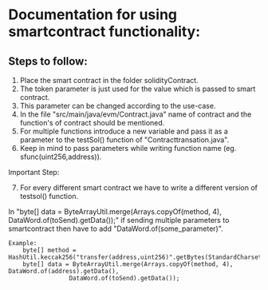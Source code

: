 # Documentation for using smartcontract functionality:

## Steps to follow:

1. Place the smart contract in the folder solidityContract.
2. The token parameter is just used for the value which is passed to smart contract.
3. This parameter can be changed according to the use-case.
4. In the file "src/main/java/evm/Contract.java" name of contract and the function's of contract should be mentioned.
5. For multiple functions introduce a new variable and pass it as a parameter to the testSol() function of "Contracttransation.java".
6. Keep in mind to pass parameters while writing function name (eg. sfunc(uint256,address)).

Important Step:

7. For every different smart contract we have to write a different version of testsol() function.

In  "byte[] data = ByteArrayUtil.merge(Arrays.copyOf(method, 4), DataWord.of(toSend).getData());" if sending multiple parameters to smartcontract then have to add "DataWord.of(some_parameter)".

```
Example: 
    byte[] method = HashUtil.keccak256("transfer(address,uint256)".getBytes(StandardCharsets.UTF_8));
    byte[] data = ByteArrayUtil.merge(Arrays.copyOf(method, 4), DataWord.of(address).getData(),
                 DataWord.of(toSend).getData());
```
